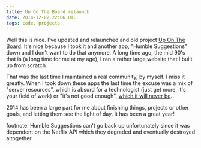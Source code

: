 ```yaml
---
title: Up On The Board relaunch
date: 2014-12-02 22:06 UTC
tags: code, projects
---
```


Well this is nice. I've updated and relaunched and old project [Up On The Board](http://upontheboard.com). It's nice because I took it and another app, "Humble Suggestions" down and I don't want to do that anymore. A long time ago, the mid 90's that is (a long time for me at my age), I ran a rather large website that I built up from scratch.

That was the last time I maintained a real community, by myself. I miss it greatly. When I took down these apps the last time the excuse was a mix of "server resources", which is absurd for a technologist (just get more, it's your field of work) or "it's not good enough", [which it will never be](http://vimeo.com/85040589).

2014 has been a large part for me about finishing things, projects or other goals, and letting them see the light of day. It has been a great year!

footnote: Humble Suggestions can't go back up unfortunately since it was dependent on the Netflix API which they degraded and eventually destroyed altogether.
